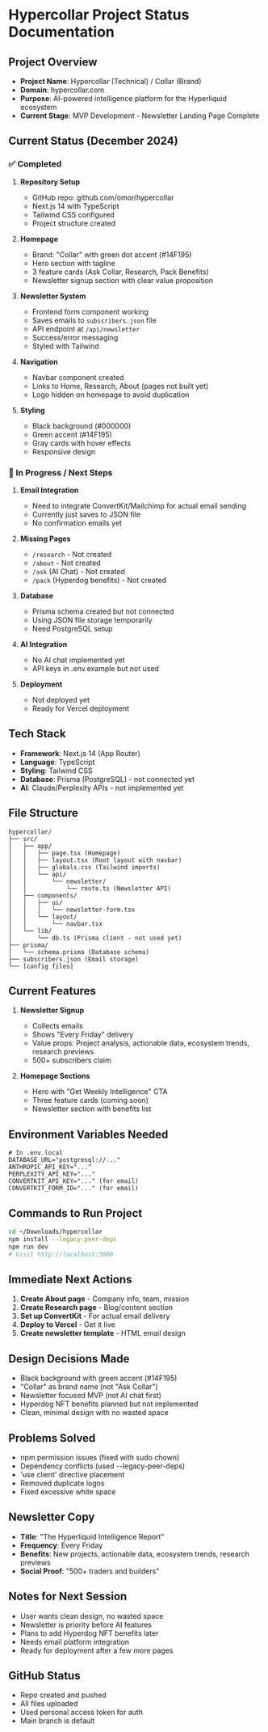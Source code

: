 # Hypercollar Project Status Documentation

## Project Overview
- **Project Name**: Hypercollar (Technical) / Collar (Brand)
- **Domain**: hypercollar.com
- **Purpose**: AI-powered intelligence platform for the Hyperliquid ecosystem
- **Current Stage**: MVP Development - Newsletter Landing Page Complete

## Current Status (December 2024)

### ✅ Completed
1. **Repository Setup**
   - GitHub repo: github.com/omor/hypercollar
   - Next.js 14 with TypeScript
   - Tailwind CSS configured
   - Project structure created

2. **Homepage**
   - Brand: "Collar" with green dot accent (#14F195)
   - Hero section with tagline
   - 3 feature cards (Ask Collar, Research, Pack Benefits)
   - Newsletter signup section with clear value proposition

3. **Newsletter System**
   - Frontend form component working
   - Saves emails to `subscribers.json` file
   - API endpoint at `/api/newsletter`
   - Success/error messaging
   - Styled with Tailwind

4. **Navigation**
   - Navbar component created
   - Links to Home, Research, About (pages not built yet)
   - Logo hidden on homepage to avoid duplication

5. **Styling**
   - Black background (#000000)
   - Green accent (#14F195)
   - Gray cards with hover effects
   - Responsive design

### 🚧 In Progress / Next Steps

1. **Email Integration**
   - Need to integrate ConvertKit/Mailchimp for actual email sending
   - Currently just saves to JSON file
   - No confirmation emails yet

2. **Missing Pages**
   - `/research` - Not created
   - `/about` - Not created
   - `/ask` (AI Chat) - Not created
   - `/pack` (Hyperdog benefits) - Not created

3. **Database**
   - Prisma schema created but not connected
   - Using JSON file storage temporarily
   - Need PostgreSQL setup

4. **AI Integration**
   - No AI chat implemented yet
   - API keys in .env.example but not used

5. **Deployment**
   - Not deployed yet
   - Ready for Vercel deployment

## Tech Stack
- **Framework**: Next.js 14 (App Router)
- **Language**: TypeScript
- **Styling**: Tailwind CSS
- **Database**: Prisma (PostgreSQL) - not connected yet
- **AI**: Claude/Perplexity APIs - not implemented yet

## File Structure
```
hypercollar/
├── src/
│   ├── app/
│   │   ├── page.tsx (Homepage)
│   │   ├── layout.tsx (Root layout with navbar)
│   │   ├── globals.css (Tailwind imports)
│   │   └── api/
│   │       └── newsletter/
│   │           └── route.ts (Newsletter API)
│   ├── components/
│   │   ├── ui/
│   │   │   └── newsletter-form.tsx
│   │   └── layout/
│   │       └── navbar.tsx
│   └── lib/
│       └── db.ts (Prisma client - not used yet)
├── prisma/
│   └── schema.prisma (Database schema)
├── subscribers.json (Email storage)
└── [config files]
```

## Current Features
1. **Newsletter Signup**
   - Collects emails
   - Shows "Every Friday" delivery
   - Value props: Project analysis, actionable data, ecosystem trends, research previews
   - 500+ subscribers claim

2. **Homepage Sections**
   - Hero with "Get Weekly Intelligence" CTA
   - Three feature cards (coming soon)
   - Newsletter section with benefits list

## Environment Variables Needed
```env
# In .env.local
DATABASE_URL="postgresql://..."
ANTHROPIC_API_KEY="..."
PERPLEXITY_API_KEY="..."
CONVERTKIT_API_KEY="..." (for email)
CONVERTKIT_FORM_ID="..." (for email)
```

## Commands to Run Project
```bash
cd ~/Downloads/hypercollar
npm install --legacy-peer-deps
npm run dev
# Visit http://localhost:3000
```

## Immediate Next Actions
1. **Create About page** - Company info, team, mission
2. **Create Research page** - Blog/content section
3. **Set up ConvertKit** - For actual email delivery
4. **Deploy to Vercel** - Get it live
5. **Create newsletter template** - HTML email design

## Design Decisions Made
- Black background with green accent (#14F195)
- "Collar" as brand name (not "Ask Collar")
- Newsletter focused MVP (not AI chat first)
- Hyperdog NFT benefits planned but not implemented
- Clean, minimal design with no wasted space

## Problems Solved
- npm permission issues (fixed with sudo chown)
- Dependency conflicts (used --legacy-peer-deps)
- 'use client' directive placement
- Removed duplicate logos
- Fixed excessive white space

## Newsletter Copy
- **Title**: "The Hyperliquid Intelligence Report"
- **Frequency**: Every Friday
- **Benefits**: New projects, actionable data, ecosystem trends, research previews
- **Social Proof**: "500+ traders and builders"

## Notes for Next Session
- User wants clean design, no wasted space
- Newsletter is priority before AI features
- Plans to add Hyperdog NFT benefits later
- Needs email platform integration
- Ready for deployment after a few more pages

## GitHub Status
- Repo created and pushed
- All files uploaded
- Used personal access token for auth
- Main branch is default
